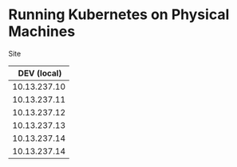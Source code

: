 # Running Kubernetes on Physical Machines



Site

| DEV (local)                   |
|-------------------------------|
| 10.13.237.10      |
| 10.13.237.11      |
| 10.13.237.12      |
| 10.13.237.13      |
| 10.13.237.14      |
| 10.13.237.14      |

